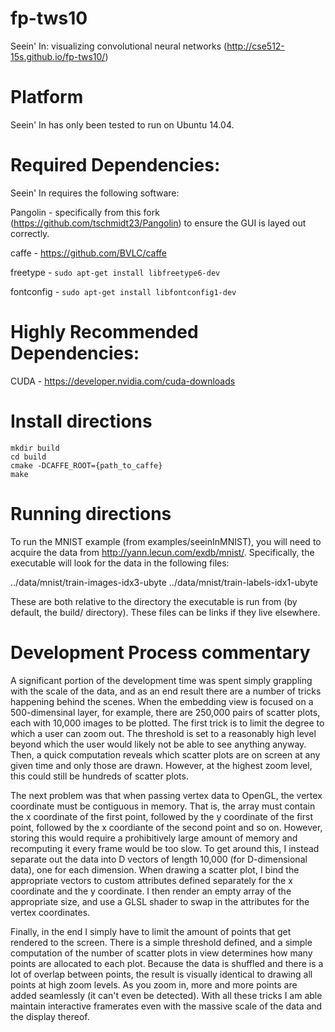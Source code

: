 # fp-tws10
Seein' In: visualizing convolutional neural networks (http://cse512-15s.github.io/fp-tws10/)

# Platform

Seein' In has only been tested to run on Ubuntu 14.04.

# Required Dependencies:
Seein' In requires the following software:

Pangolin - specifically from this fork (https://github.com/tschmidt23/Pangolin) to ensure the GUI is layed out correctly.

caffe - https://github.com/BVLC/caffe

freetype - <code>sudo apt-get install libfreetype6-dev</code>

fontconfig - <code>sudo apt-get install libfontconfig1-dev</code>

# Highly Recommended Dependencies:

CUDA - https://developer.nvidia.com/cuda-downloads

# Install directions

```
mkdir build 
cd build
cmake -DCAFFE_ROOT={path_to_caffe}
make
```

# Running directions

To run the MNIST example (from examples/seeinInMNIST), you will need to acquire the data from http://yann.lecun.com/exdb/mnist/. Specifically, the executable will look for the data in the following files:

../data/mnist/train-images-idx3-ubyte
../data/mnist/train-labels-idx1-ubyte

These are both relative to the directory the executable is run from (by default, the build/ directory). These files can be links if they live elsewhere.

# Development Process commentary

A significant portion of the development time was spent simply grappling with the scale of the data, and as an end result there are a number of tricks happening behind the scenes. When the embedding view is focused on a 500-dimensinal layer, for example, there are 250,000 pairs of scatter plots, each with 10,000 images to be plotted. The first trick is to limit the degree to which a user can zoom out. The threshold is set to a reasonably high level beyond which the user would likely not be able to see anything anyway. Then, a quick computation reveals which scatter plots are on screen at any given time and only those are drawn. However, at the highest zoom level, this could still be hundreds of scatter plots. 

The next problem was that when passing vertex data to OpenGL, the vertex coordinate must be contiguous in memory. That is, the array must contain the x coordinate of the first point, followed by the y coordinate of the first point, followed by the x coordiante of the second point and so on. However, storing this would require a prohibitively large amount of memory and recomputing it every frame would be too slow. To get around this, I instead separate out the data into D vectors of length 10,000 (for D-dimensional data), one for each dimension. When drawing a scatter plot, I bind the appropriate vectors to custom attributes defined separately for the x coordinate and the y coordinate. I then render an empty array of the appropriate size, and use a GLSL shader to swap in the attributes for the vertex coordinates. 

Finally, in the end I simply have to limit the amount of points that get rendered to the screen. There is a simple threshold defined, and a simple computation of the number of scatter plots in view determines how many points are allocated to each plot. Because the data is shuffled and there is a lot of overlap between points, the result is visually identical to drawing all points at high zoom levels. As you zoom in, more and more points are added seamlessly (it can't even be detected). With all these tricks I am able maintain interactive framerates even with the massive scale of the data and the display thereof.
